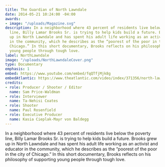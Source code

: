 ```yaml
---
title: The Guardian of North Lawndale
date: 2014-05-21 10:24:00 -04:00
awards:
- image: "/uploads/Magazine.svg"
description: In a neighborhood where 43 percent of residents live below the poverty
  line, Billy Lamar Brooks Sr. is trying to help kids build a future. Brooks grew
  up in North Lawndale and has spent his adult life working as an activist and educator
  in the community, which he describes as the “poorest of the poor in the city of
  Chicago.” In this short documentary, Brooks reflects on his philosophy of supporting
  young people through tough love.
label: NorthLawndale
image: "/uploads/NorthLawndaleCover.png"
type: Documentary
emphasis: 1
embed: https://www.youtube.com/embed/fqQTfjMjk8g
embedAtlantic: https://www.theatlantic.com/video/index/371356/north-lawndale/
credits:
- role: Producer / Shooter / Editor
  name: Sam Price-Waldman
- role: Interviewer
  name: Ta-Nehisi Coates
- role: Shooter
  name: Paul Rosenfield
- role: Executive Producer
  name: Kasia Cieplak-Mayr von Baldegg
---
```


In a neighborhood where 43 percent of residents live below the poverty line, Billy Lamar Brooks Sr. is trying to help kids build a future. Brooks grew up in North Lawndale and has spent his adult life working as an activist and educator in the community, which he describes as the “poorest of the poor in the city of Chicago.” In this short documentary, Brooks reflects on his philosophy of supporting young people through tough love.